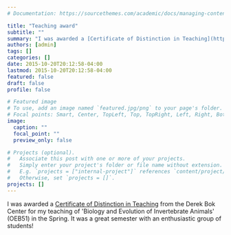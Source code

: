 ```yaml
---
# Documentation: https://sourcethemes.com/academic/docs/managing-content/

title: "Teaching award"
subtitle: ""
summary: "I was awarded a [Certificate of Distinction in Teaching](https://bokcenter.harvard.edu/teaching-awards) from the Derek Bok Center for my teaching of 'Biology and Evolution of Invertebrate Animals' (OEB51) in the Spring. It was a great semester with an enthusiastic group of students!"
authors: [admin]
tags: []
categories: []
date: 2015-10-20T20:12:58-04:00
lastmod: 2015-10-20T20:12:58-04:00
featured: false
draft: false
profile: false

# Featured image
# To use, add an image named `featured.jpg/png` to your page's folder.
# Focal points: Smart, Center, TopLeft, Top, TopRight, Left, Right, BottomLeft, Bottom, BottomRight.
image:
  caption: ""
  focal_point: ""
  preview_only: false

# Projects (optional).
#   Associate this post with one or more of your projects.
#   Simply enter your project's folder or file name without extension.
#   E.g. `projects = ["internal-project"]` references `content/project/deep-learning/index.md`.
#   Otherwise, set `projects = []`.
projects: []
---
```


I was awarded a [Certificate of Distinction in Teaching](https://bokcenter.harvard.edu/teaching-awards) from the Derek Bok Center for my teaching of 'Biology and Evolution of Invertebrate Animals' (OEB51) in the Spring. It was a great semester with an enthusiastic group of students!
